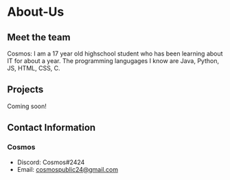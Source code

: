 # About-Us








## Meet the team 
Cosmos: I am a 17 year old highschool student who has been learning about IT for about a year. The programming langugages I know are Java, Python, JS, HTML, CSS, C. 




## Projects 
Coming soon!



## Contact Information 
### Cosmos
- Discord: Cosmos#2424
- Email: cosmospublic24@gmail.com
